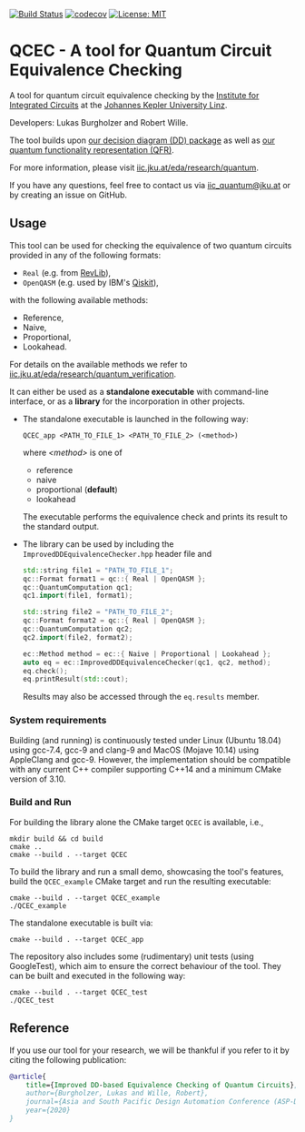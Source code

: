 [![Build Status](https://travis-ci.com/burgholzer/QCEC.svg?token=md6M7jxUi7wqb4j9saQb&branch=master)](https://travis-ci.com/burgholzer/QCEC)
[![codecov](https://codecov.io/gh/burgholzer/QCEC/branch/master/graph/badge.svg?token=Ws9Rob367B)](https://codecov.io/gh/burgholzer/QCEC)
[![License: MIT](https://img.shields.io/badge/License-MIT-yellow.svg)](https://opensource.org/licenses/MIT)

# QCEC - A tool for **Q**uantum **C**ircuit **E**quivalence **C**hecking

A tool for quantum circuit equivalence checking by the [Institute for Integrated Circuits](http://iic.jku.at/eda/) at the [Johannes Kepler University Linz](https://jku.at).

Developers: Lukas Burgholzer and Robert Wille.

The tool builds upon [our decision diagram (DD) package](https://github.com/iic-jku/dd_package.git) as well as [our quantum functionality representation (QFR)](https://github.com/iic-jku/qfr.git).

For more information, please visit [iic.jku.at/eda/research/quantum](https://iic.jku.at/eda/research/quantum_verification).

If you have any questions, feel free to contact us via [iic_quantum@jku.at](mailto:iic_quantum@jku.at) or by creating an issue on GitHub.

## Usage

This tool can be used for checking the equivalence of two quantum circuits provided in any of the following formats:
* `Real` (e.g. from [RevLib](http://revlib.org)),
* `OpenQASM` (e.g. used by IBM's [Qiskit](https://github.com/Qiskit/qiskit)),

with the following available methods:
   - Reference,
   - Naive,
   - Proportional,
   - Lookahead.

For details on the available methods we refer to [iic.jku.at/eda/research/quantum_verification](https://iic.jku.at/eda/research/quantum_verification).

It can either be used as a **standalone executable** with command-line interface, or as a **library** for the incorporation in other projects.
- The standalone executable is launched in the following way:
    ```commandline
    QCEC_app <PATH_TO_FILE_1> <PATH_TO_FILE_2> (<method>)
    ```
  where *\<method\>* is one of
   - reference
   - naive
   - proportional (**default**)
   - lookahead 
   
   The executable performs the equivalence check and prints its result to the standard output.
   
- The library can be used by including the ```ImprovedDDEquivalenceChecker.hpp``` header file and
    ```c++
    std::string file1 = "PATH_TO_FILE_1";
    qc::Format format1 = qc::{ Real | OpenQASM };
    qc::QuantumComputation qc1;
    qc1.import(file1, format1);
    
    std::string file2 = "PATH_TO_FILE_2";
    qc::Format format2 = qc::{ Real | OpenQASM };
    qc::QuantumComputation qc2;
    qc2.import(file2, format2);
    
    ec::Method method = ec::{ Naive | Proportional | Lookahead };
    auto eq = ec::ImprovedDDEquivalenceChecker(qc1, qc2, method);
    eq.check();
    eq.printResult(std::cout);
    ```
    Results may also be accessed through the ```eq.results``` member.

### System requirements

Building (and running) is continuously tested under Linux (Ubuntu 18.04) using gcc-7.4, gcc-9 and clang-9 and MacOS (Mojave 10.14) using AppleClang and gcc-9. 
However, the implementation should be compatible with any current C++ compiler supporting C++14 and a minimum CMake version of 3.10.

### Build and Run
For building the library alone the CMake target `QCEC` is available, i.e.,
```commandline
mkdir build && cd build
cmake ..
cmake --build . --target QCEC
```

To build the library and run a small demo, showcasing the tool's features, build the `QCEC_example` CMake target and run the resulting executable:

```commandline
cmake --build . --target QCEC_example
./QCEC_example
```

The standalone executable is built via:

```commandline 
cmake --build . --target QCEC_app
```

The repository also includes some (rudimentary) unit tests (using GoogleTest), which aim to ensure the correct behaviour of the tool. They can be built and executed in the following way:
```commandline
cmake --build . --target QCEC_test
./QCEC_test
```

## Reference

If you use our tool for your research, we will be thankful if you refer to it by citing the following publication:

```bibtex
@article{
    title={Improved DD-based Equivalence Checking of Quantum Circuits},
    author={Burgholzer, Lukas and Wille, Robert},
    journal={Asia and South Pacific Design Automation Conference (ASP-DAC)},
    year={2020}
}
```
